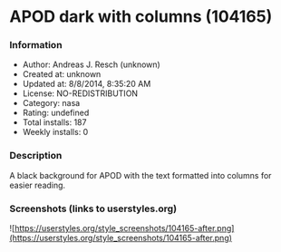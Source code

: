 # APOD dark with columns (104165)

### Information
- Author: Andreas J. Resch (unknown)
- Created at: unknown
- Updated at: 8/8/2014, 8:35:20 AM
- License: NO-REDISTRIBUTION
- Category: nasa
- Rating: undefined
- Total installs: 187
- Weekly installs: 0


### Description
A black background for APOD with the text formatted into columns for easier reading.


### Screenshots (links to userstyles.org)
![https://userstyles.org/style_screenshots/104165-after.png](https://userstyles.org/style_screenshots/104165-after.png)


